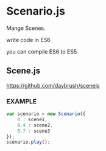 
# Scenario.js

Mange Scenes.


write code in ES6

you can compile ES6 to ES5


## Scene.js

https://github.com/daybrush/scenejs




### EXAMPLE 

```javascript
var scenario = new Scenario({
	0 : scene1,
	0.4 : scene2,
	0.7 : scene3
});
scenario.play();
```